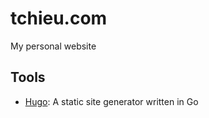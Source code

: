 # tchieu.com

My personal website

## Tools
* [Hugo](https://gohugo.io/): A static site generator written in Go